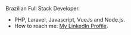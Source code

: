 Brazilian Full Stack Developer.

- PHP, Laravel, Javascript, VueJs and Node.js.
- How to reach me: [My LinkedIn Profile](https://www.linkedin.com/in/matheus-gardin/).
